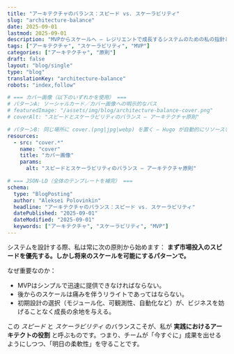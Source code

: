 ```yaml
---
title: "アーキテクチャのバランス：スピード vs. スケーラビリティ"
slug: "architecture-balance"
date: 2025-09-01
lastmod: 2025-09-01
description: "MVPからスケールへ ― レジリエントで成長するシステムのための私の指針となる原則についての考察。"
tags: ["アーキテクチャ", "スケーラビリティ", "MVP"]
categories: ["アーキテクチャ", "原則"]
draft: false
layout: "blog/single"
type: "blog"
translationKey: "architecture-balance"
robots: "index,follow"

# === カバー画像（以下のいずれかを使用） ===
# パターンA: ソーシャルカード／カバー画像への明示的なパス
# featuredImage: "/assets/img/blog/architecture-balance-cover.png"
# coverAlt: "スピードとスケーラビリティのバランス — アーキテクチャ原則"

# パターンB: 同じ場所に cover.(png|jpg|webp) を置く — Hugo が自動的にリソースを読み込む
resources:
  - src: "cover.*"
    name: "cover"
    title: "カバー画像"
    params:
      alt: "スピードとスケーラビリティのバランス — アーキテクチャ原則"

# === JSON-LD（全体のテンプレートを補完） ===
schema:
  type: "BlogPosting"
  author: "Aleksei Polovinkin"
  headline: "アーキテクチャのバランス：スピード vs. スケーラビリティ"
  datePublished: "2025-09-01"
  dateModified: "2025-09-01"
  keywords: ["アーキテクチャ", "スケーラビリティ", "MVP"]
---
```


システムを設計する際、私は常に次の原則から始めます：
**まず市場投入のスピードを優先する。しかし将来のスケールを可能にするパターンで。**

なぜ重要なのか：

- MVPはシンプルで迅速に提供できなければならない。
- 後からのスケールは痛みを伴うリライトであってはならない。
- 初期設計の選択（モジュール化、可観測性、自動化など）が、ビジネスを妨げることなく成長の余地を与える。

この _スピード_ と _スケーラビリティ_ のバランスこそが、私が **実践におけるアーキテクトの役割** と呼ぶものです。つまり、チームが「今すぐに」成果を出せるようにしつつ、「明日の柔軟性」を守ることです。
